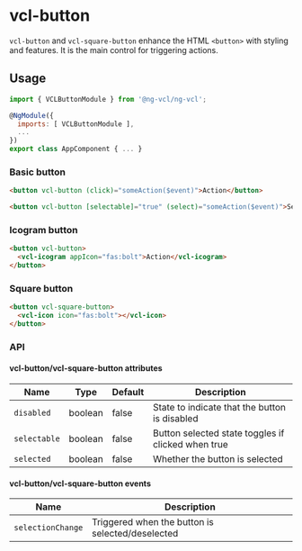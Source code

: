 # vcl-button

`vcl-button` and `vcl-square-button` enhance the HTML `<button>` with styling and features.
It is the main control for triggering actions.

## Usage

```js
import { VCLButtonModule } from '@ng-vcl/ng-vcl';

@NgModule({
  imports: [ VCLButtonModule ],
  ...
})
export class AppComponent { ... }
```

### Basic button

```html
<button vcl-button (click)="someAction($event)">Action</button>
```

```html
<button vcl-button [selectable]="true" (select)="someAction($event)">Select</button>
```

### Icogram button

```html
<button vcl-button>
  <vcl-icogram appIcon="fas:bolt">Action</vcl-icogram>
</button>
```

### Square button

```html
<button vcl-square-button>
  <vcl-icon icon="fas:bolt"></vcl-icon>
</button>
```

### API

#### vcl-button/vcl-square-button attributes

| Name                | Type        | Default  | Description
| ------------        | ----------- | -------- |--------------
| `disabled`          | boolean     | false    | State to indicate that the button is disabled
| `selectable`        | boolean     | false    | Button selected state toggles if clicked when true
| `selected`          | boolean     | false    | Whether the button is selected

#### vcl-button/vcl-square-button events

| Name                | Description
| ------------        | --------------
| `selectionChange`   | Triggered when the button is selected/deselected
